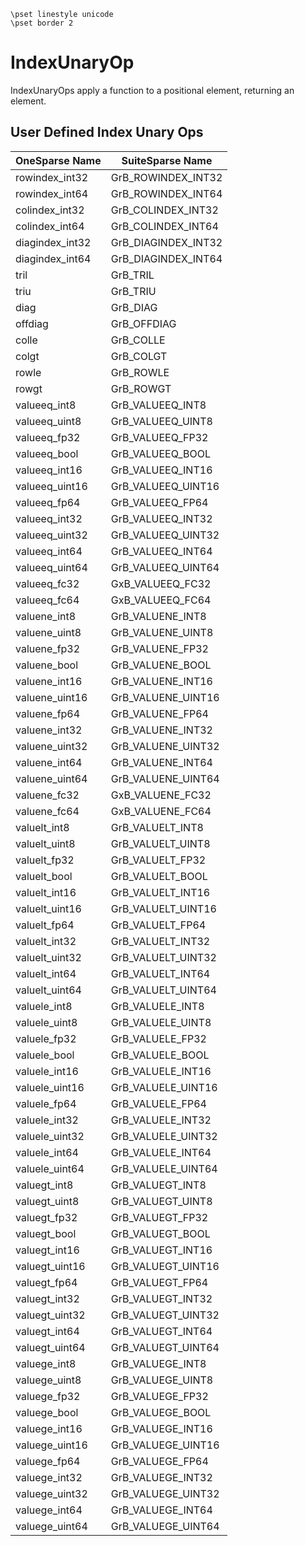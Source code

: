 ```
\pset linestyle unicode
\pset border 2
```
# IndexUnaryOp

IndexUnaryOps apply a function to a positional element, returning an element.

## User Defined Index Unary Ops

| OneSparse Name | SuiteSparse Name |
|----------------|------------------|
| rowindex_int32 | GrB_ROWINDEX_INT32 |
| rowindex_int64 | GrB_ROWINDEX_INT64 |
| colindex_int32 | GrB_COLINDEX_INT32 |
| colindex_int64 | GrB_COLINDEX_INT64 |
| diagindex_int32 | GrB_DIAGINDEX_INT32 |
| diagindex_int64 | GrB_DIAGINDEX_INT64 |
| tril | GrB_TRIL |
| triu | GrB_TRIU |
| diag | GrB_DIAG |
| offdiag | GrB_OFFDIAG |
| colle | GrB_COLLE |
| colgt | GrB_COLGT |
| rowle | GrB_ROWLE |
| rowgt | GrB_ROWGT |
| valueeq_int8 | GrB_VALUEEQ_INT8 |
| valueeq_uint8 | GrB_VALUEEQ_UINT8 |
| valueeq_fp32 | GrB_VALUEEQ_FP32 |
| valueeq_bool | GrB_VALUEEQ_BOOL |
| valueeq_int16 | GrB_VALUEEQ_INT16 |
| valueeq_uint16 | GrB_VALUEEQ_UINT16 |
| valueeq_fp64 | GrB_VALUEEQ_FP64 |
| valueeq_int32 | GrB_VALUEEQ_INT32 |
| valueeq_uint32 | GrB_VALUEEQ_UINT32 |
| valueeq_int64 | GrB_VALUEEQ_INT64 |
| valueeq_uint64 | GrB_VALUEEQ_UINT64 |
| valueeq_fc32 | GxB_VALUEEQ_FC32 |
| valueeq_fc64 | GxB_VALUEEQ_FC64 |
| valuene_int8 | GrB_VALUENE_INT8 |
| valuene_uint8 | GrB_VALUENE_UINT8 |
| valuene_fp32 | GrB_VALUENE_FP32 |
| valuene_bool | GrB_VALUENE_BOOL |
| valuene_int16 | GrB_VALUENE_INT16 |
| valuene_uint16 | GrB_VALUENE_UINT16 |
| valuene_fp64 | GrB_VALUENE_FP64 |
| valuene_int32 | GrB_VALUENE_INT32 |
| valuene_uint32 | GrB_VALUENE_UINT32 |
| valuene_int64 | GrB_VALUENE_INT64 |
| valuene_uint64 | GrB_VALUENE_UINT64 |
| valuene_fc32 | GxB_VALUENE_FC32 |
| valuene_fc64 | GxB_VALUENE_FC64 |
| valuelt_int8 | GrB_VALUELT_INT8 |
| valuelt_uint8 | GrB_VALUELT_UINT8 |
| valuelt_fp32 | GrB_VALUELT_FP32 |
| valuelt_bool | GrB_VALUELT_BOOL |
| valuelt_int16 | GrB_VALUELT_INT16 |
| valuelt_uint16 | GrB_VALUELT_UINT16 |
| valuelt_fp64 | GrB_VALUELT_FP64 |
| valuelt_int32 | GrB_VALUELT_INT32 |
| valuelt_uint32 | GrB_VALUELT_UINT32 |
| valuelt_int64 | GrB_VALUELT_INT64 |
| valuelt_uint64 | GrB_VALUELT_UINT64 |
| valuele_int8 | GrB_VALUELE_INT8 |
| valuele_uint8 | GrB_VALUELE_UINT8 |
| valuele_fp32 | GrB_VALUELE_FP32 |
| valuele_bool | GrB_VALUELE_BOOL |
| valuele_int16 | GrB_VALUELE_INT16 |
| valuele_uint16 | GrB_VALUELE_UINT16 |
| valuele_fp64 | GrB_VALUELE_FP64 |
| valuele_int32 | GrB_VALUELE_INT32 |
| valuele_uint32 | GrB_VALUELE_UINT32 |
| valuele_int64 | GrB_VALUELE_INT64 |
| valuele_uint64 | GrB_VALUELE_UINT64 |
| valuegt_int8 | GrB_VALUEGT_INT8 |
| valuegt_uint8 | GrB_VALUEGT_UINT8 |
| valuegt_fp32 | GrB_VALUEGT_FP32 |
| valuegt_bool | GrB_VALUEGT_BOOL |
| valuegt_int16 | GrB_VALUEGT_INT16 |
| valuegt_uint16 | GrB_VALUEGT_UINT16 |
| valuegt_fp64 | GrB_VALUEGT_FP64 |
| valuegt_int32 | GrB_VALUEGT_INT32 |
| valuegt_uint32 | GrB_VALUEGT_UINT32 |
| valuegt_int64 | GrB_VALUEGT_INT64 |
| valuegt_uint64 | GrB_VALUEGT_UINT64 |
| valuege_int8 | GrB_VALUEGE_INT8 |
| valuege_uint8 | GrB_VALUEGE_UINT8 |
| valuege_fp32 | GrB_VALUEGE_FP32 |
| valuege_bool | GrB_VALUEGE_BOOL |
| valuege_int16 | GrB_VALUEGE_INT16 |
| valuege_uint16 | GrB_VALUEGE_UINT16 |
| valuege_fp64 | GrB_VALUEGE_FP64 |
| valuege_int32 | GrB_VALUEGE_INT32 |
| valuege_uint32 | GrB_VALUEGE_UINT32 |
| valuege_int64 | GrB_VALUEGE_INT64 |
| valuege_uint64 | GrB_VALUEGE_UINT64 |